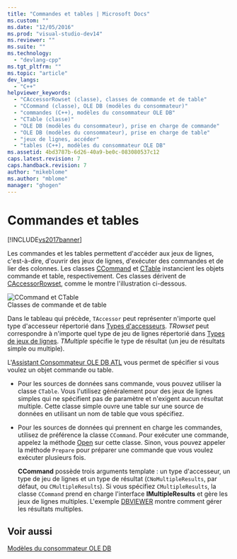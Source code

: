 ```yaml
---
title: "Commandes et tables | Microsoft Docs"
ms.custom: ""
ms.date: "12/05/2016"
ms.prod: "visual-studio-dev14"
ms.reviewer: ""
ms.suite: ""
ms.technology: 
  - "devlang-cpp"
ms.tgt_pltfrm: ""
ms.topic: "article"
dev_langs: 
  - "C++"
helpviewer_keywords: 
  - "CAccessorRowset (classe), classes de commande et de table"
  - "CCommand (classe), OLE DB (modèles du consommateur)"
  - "commandes (C++), modèles du consommateur OLE DB"
  - "CTable (classe)"
  - "OLE DB (modèles du consommateur), prise en charge de commande"
  - "OLE DB (modèles du consommateur), prise en charge de table"
  - "jeux de lignes, accéder"
  - "tables (C++), modèles du consommateur OLE DB"
ms.assetid: 4bd3787b-6d26-40a9-be0c-083080537c12
caps.latest.revision: 7
caps.handback.revision: 7
author: "mikeblome"
ms.author: "mblome"
manager: "ghogen"
---
```

# Commandes et tables
[!INCLUDE[vs2017banner](../../assembler/inline/includes/vs2017banner.md)]

Les commandes et les tables permettent d'accéder aux jeux de lignes, c'est\-à\-dire, d'ouvrir des jeux de lignes, d'exécuter des commandes et de lier des colonnes.  Les classes [CCommand](../../data/oledb/ccommand-class.md) et [CTable](../../data/oledb/ctable-class.md) instancient les objets commande et table, respectivement.  Ces classes dérivent de [CAccessorRowset](../../data/oledb/caccessorrowset-class.md), comme le montre l'illustration ci\-dessous.  
  
 ![CCommand et CTable](../../data/oledb/media/vccommandstables.png "vcCommandsTables")  
Classes de commande et de table  
  
 Dans le tableau qui précède, `TAccessor` peut représenter n'importe quel type d'accesseur répertorié dans [Types d'accesseurs](../../data/oledb/accessors-and-rowsets.md).  *TRowset* peut correspondre à n'importe quel type de jeu de lignes répertorié dans [Types de jeux de lignes](../../data/oledb/accessors-and-rowsets.md).  *TMultiple* spécifie le type de résultat \(un jeu de résultats simple ou multiple\).  
  
 L'[Assistant Consommateur OLE DB ATL](../../atl/reference/atl-ole-db-consumer-wizard.md) vous permet de spécifier si vous voulez un objet commande ou table.  
  
-   Pour les sources de données sans commande, vous pouvez utiliser la classe `CTable`.  Vous l'utilisez généralement pour des jeux de lignes simples qui ne spécifient pas de paramètre et n'exigent aucun résultat multiple.  Cette classe simple ouvre une table sur une source de données en utilisant un nom de table que vous spécifiez.  
  
-   Pour les sources de données qui prennent en charge les commandes, utilisez de préférence la classe `CCommand`.  Pour exécuter une commande, appelez la méthode [Open](../../data/oledb/ccommand-open.md) sur cette classe.  Sinon, vous pouvez appeler la méthode `Prepare` pour préparer une commande que vous voulez exécuter plusieurs fois.  
  
     **CCommand** possède trois arguments template : un type d'accesseur, un type de jeu de lignes et un type de résultat \(`CNoMultipleResults`, par défaut, ou `CMultipleResults`\).  Si vous spécifiez `CMultipleResults`, la classe `CCommand` prend en charge l'interface **IMultipleResults** et gère les jeux de lignes multiples.  L'exemple [DBVIEWER](http://msdn.microsoft.com/fr-fr/07620f99-c347-4d09-9ebc-2459e8049832) montre comment gérer les résultats multiples.  
  
## Voir aussi  
 [Modèles du consommateur OLE DB](../../data/oledb/ole-db-consumer-templates-cpp.md)